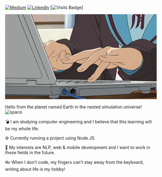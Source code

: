 [![Medium](https://img.shields.io/badge/Medium-yagmurmutluer-green?style=flat-square&logo=medium)](https://medium.com/@yagmurmutluer)
[![LinkedIn](https://img.shields.io/badge/LinkedIn-yagmurmutluer-red?style=flat-square&logo=linkedin)](https://www.linkedin.com/in/yağmur-mutluer/)
[![Visits Badge](https://badges.pufler.dev/visits/yagmurmutluer9/yagmurmutluer9)]

![anime writing code](https://github.com/yagmurmutluer9/yagmur-mutluer/blob/master/original.gif)

Hello from the planet named Earth in the nested simulation universe!
 ![space](https://github.com/yagmurmutluer9/yagmurmutluer9/blob/master/mini-graphics-aliens-and-space-166527.gif)  

💣 I am studying computer engineering and I believe that this learning will be my whole life.

⚙ Currently running a project using Node.JS

🌈 My interests are NLP, web & mobile development and I want to work in these fields in the future.

👓 When I don't code, my fingers can't stay away from the keyboard, writing about life is my hobby!






